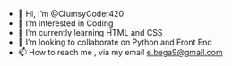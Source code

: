 - 👋 Hi, I’m @ClumsyCoder420
- 👀 I’m interested in Coding
- 🌱 I’m currently learning HTML and CSS
- 💞️ I’m looking to collaborate on Python and Front End
- 📫 How to reach me , via my email e.bega9@gmail.com


<!---
ClumsyCoder420/ClumsyCoder420 is a ✨ special ✨ repository because its `README.md` (this file) appears on your GitHub profile.
You can click the Preview link to take a look at your changes.
--->
